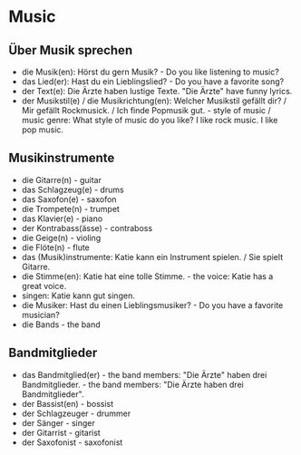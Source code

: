 # Music

## Über Musik sprechen
- die Musik(en): Hörst du gern Musik? - Do you like listening to music?
- das Lied(er): Hast du ein Lieblingslied? - Do you have a favorite song?
- der Text(e): Die Ärzte haben lustige Texte. "Die Ärzte" have funny lyrics.
- der Musikstil(e) / die Musikrichtung(en): Welcher Musikstil gefällt dir? / Mir gefällt Rockmusick. / Ich finde Popmusik gut. - style of music / music genre: What style of music do you like? I like rock music. I like pop music.

## Musikinstrumente

- die Gitarre(n) - guitar
- das Schlagzeug(e) - drums
- das Saxofon(e) - saxofon
- die Trompete(n) - trumpet
- das Klavier(e) - piano
- der Kontrabass(ässe) - contraboss
- die Geige(n) - violing
- die Flöte(n) - flute
- das (Musik)instrumente: Katie kann ein Instrument spielen. / Sie spielt Gitarre.
- die Stimme(en): Katie hat eine tolle Stimme. - the voice: Katie has a great voice.
- singen: Katie kann gut singen.
- die Musiker: Hast du einen Lieblingsmusiker? - Do you have a favorite musician?
- die Bands - the band

## Bandmitglieder
- das Bandmitglied(er) - the band members: "Die Ärzte" haben drei Bandmitglieder. - the band members: "Die Ärzte haben drei Bandmitglieder".
- der Bassist(en) - bossist
- der Schlagzeuger - drummer
- der Sänger - singer
- der Gitarrist - gitarist
- der Saxofonist - saxofonist
